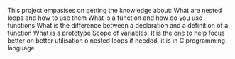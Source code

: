 This project empasises on getting the knowledge about:
What are nested loops and how to use them
What is a function and how do you use functions
What is the difference between a declaration and a definition of a function
What is a prototype
Scope of variables.
It is the one to help focus better on better utilisation o nested loops if needed, it is in C programming language.
